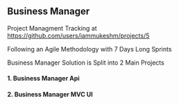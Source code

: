 ## Business Manager
Project Managment Tracking at https://github.com/users/iammukeshm/projects/5

Following an Agile Methodology with 7 Days Long Sprints

Business Manager Solution is Split into 2 Main Projects
#### 1. Business Manager Api

#### 2. Business Manager MVC UI